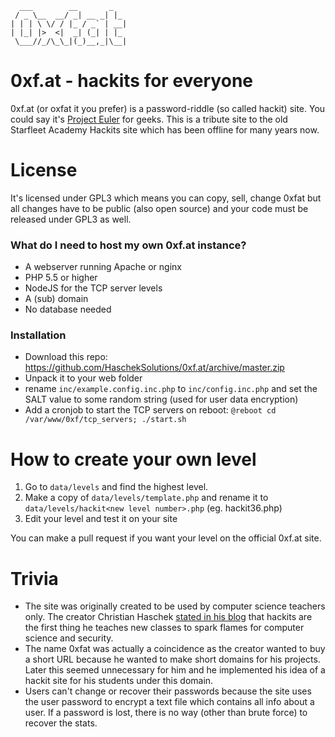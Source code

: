       ___        __       _ 
     / _ \__  __/ _| __ _| |_  
    | | | \ \/ / |_ / _` | __| 
    | |_| |>  <|  _| (_| | |_   
     \___//_/\_\_|(_)__,_|\__|  

# 0xf.at - hackits for everyone

0xf.at (or oxfat it you prefer) is a password-riddle (so called hackit) site. You could say it's [Project Euler](https://projecteuler.net/) for geeks.
This is a tribute site to the old Starfleet Academy Hackits site which has been offline for many years now.

# License
It's licensed under GPL3 which means you can copy, sell, change 0xfat but all changes have to be public (also open source) and your code must be released under GPL3 as well.

### What do I need to host my own 0xf.at instance?
- A webserver running Apache or nginx
- PHP 5.5 or higher
- NodeJS for the TCP server levels
- A (sub) domain
- No database needed

### Installation
- Download this repo: https://github.com/HaschekSolutions/0xf.at/archive/master.zip
- Unpack it to your web folder
- rename ```inc/example.config.inc.php``` to ```inc/config.inc.php``` and set the SALT value to some random string (used for user data encryption)
- Add a cronjob to start the TCP servers on reboot: ```@reboot cd /var/www/0xf/tcp_servers; ./start.sh```


# How to create your own level

1. Go to ```data/levels``` and find the highest level.
2. Make a copy of ```data/levels/template.php``` and rename it to ```data/levels/hackit<new level number>.php``` (eg. hackit36.php)
3. Edit your level and test it on your site

You can make a pull request if you want your level on the official 0xf.at site.

# Trivia
- The site was originally created to be used by computer science teachers only. The creator Christian Haschek [stated in his blog](http://blog.haschek.at/post/f7e62) that hackits are the first thing he teaches new classes to spark flames for computer science and security.
- The name 0xfat was actually a coincidence as the creator wanted to buy a short URL because he wanted to make short domains for his projects. Later this seemed unnecessary for him and he implemented his idea of a hackit site for his students under this domain.
- Users can't change or recover their passwords because the site uses the user password to encrypt a text file which contains all info about a user. If a password is lost, there is no way (other than brute force) to recover the stats.